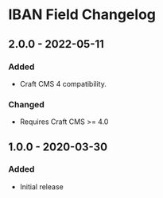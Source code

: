 # IBAN Field Changelog

## 2.0.0 - 2022-05-11

### Added

- Craft CMS 4 compatibility.

### Changed

- Requires Craft CMS >= 4.0

## 1.0.0 - 2020-03-30

### Added

- Initial release
